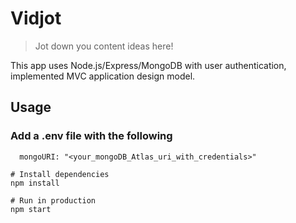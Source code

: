 # Vidjot

> Jot down you content ideas here!

This app uses Node.js/Express/MongoDB with user authentication, implemented MVC application design model.

## Usage

### Add a .env file with the following

```
  mongoURI: "<your_mongoDB_Atlas_uri_with_credentials>"
```

```
# Install dependencies
npm install

# Run in production
npm start
```
